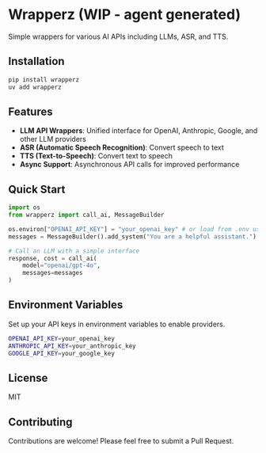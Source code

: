 # Wrapperz (WIP - agent generated)

Simple wrappers for various AI APIs including LLMs, ASR, and TTS.

## Installation

```bash
pip install wrapperz
uv add wrapperz
```

## Features

- **LLM API Wrappers**: Unified interface for OpenAI, Anthropic, Google, and other LLM providers
- **ASR (Automatic Speech Recognition)**: Convert speech to text
- **TTS (Text-to-Speech)**: Convert text to speech
- **Async Support**: Asynchronous API calls for improved performance

## Quick Start

```python
import os
from wrapperz import call_ai, MessageBuilder

os.environ["OPENAI_API_KEY"] = "your_openai_key" # or load from .env using dotenv etc...
messages = MessageBuilder().add_system("You are a helpful assistant.").add_user("What's 1+1?")

# Call an LLM with a simple interface
response, cost = call_ai(
    model="openai/gpt-4o",
    messages=messages
)
```

## Environment Variables

Set up your API keys in environment variables to enable providers.

```bash
OPENAI_API_KEY=your_openai_key
ANTHROPIC_API_KEY=your_anthropic_key
GOOGLE_API_KEY=your_google_key
```

## License

MIT

## Contributing

Contributions are welcome! Please feel free to submit a Pull Request.
